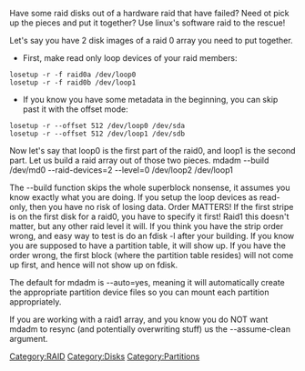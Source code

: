 Have some raid disks out of a hardware raid that have failed? Need ot
pick up the pieces and put it together? Use linux's software raid to the
rescue!

Let's say you have 2 disk images of a raid 0 array you need to put
together.

-   First, make read only loop devices of your raid members:

`losetup -r -f raid0a /dev/loop0`\
`losetup -r -f raid0b /dev/loop1`

-   If you know you have some metadata in the beginning, you can skip
    past it with the offset mode:

`losetup -r --offset 512 /dev/loop0 /dev/sda `\
`losetup -r --offset 512 /dev/loop1 /dev/sdb `

Now let's say that loop0 is the first part of the raid0, and loop1 is
the second part. Let us build a raid array out of those two pieces.
mdadm --build /dev/md0 --raid-devices=2 --level=0 /dev/loop2 /dev/loop1

The --build function skips the whole superblock nonsense, it assumes you
know exactly what you are doing. If you setup the loop devices as
read-only, then you have no risk of losing data. Order MATTERS! If the
first stripe is on the first disk for a raid0, you have to specify it
first! Raid1 this doesn't matter, but any other raid level it will. If
you think you have the strip order wrong, and easy way to test is do an
fdisk -l after your building. If you know you are supposed to have a
partition table, it will show up. If you have the order wrong, the first
block (where the partition table resides) will not come up first, and
hence will not show up on fdisk.

The default for mdadm is --auto=yes, meaning it will automatically
create the appropriate partition device files so you can mount each
partition appropriately.

If you are working with a raid1 array, and you know you do NOT want
mdadm to resync (and potentially overwriting stuff) us the
--assume-clean argument.

<Category:RAID> <Category:Disks> <Category:Partitions>
